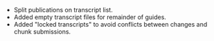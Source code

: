 * Split publications on transcript list.
* Added empty transcript files for remainder of guides.
* Added "locked transcripts" to avoid conflicts between changes and chunk submissions.
